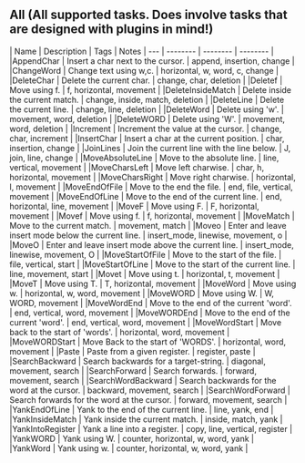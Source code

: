 ## All (All supported tasks. Does involve tasks that are designed with plugins in mind!)
| Name | Description | Tags | Notes | --- | -------- | -------- | -------- |
|AppendChar | Insert a char next to the cursor. | append, insertion, change |
|ChangeWord | Change text using w,c. | horizontal, w, word, c, change |
|DeleteChar | Delete the current char. | change, char, deletion |
|Deletef | Move using f. | f, horizontal, movement |
|DeleteInsideMatch | Delete inside the current match. | change, inside, match, deletion |
|DeleteLine | Delete the current line. | change, line, deletion |
|DeleteWord | Delete using 'w'. | movement, word, deletion |
|DeleteWORD | Delete using 'W'. | movement, word, deletion |
|Increment | Increment the value at the cursor. | change, char, increment |
|InsertChar | Insert a char at the current position. | char, insertion, change |
|JoinLines | Join the current line with the line below. | J, join, line, change |
|MoveAbsoluteLine | Move to the absolute line. | line, vertical, movement |
|MoveCharsLeft | Move left charwise. | char, h, horizontal, movement |
|MoveCharsRight | Move right charwise. | horizontal, l, movement |
|MoveEndOfFile | Move to the end the file. | end, file, vertical, movement |
|MoveEndOfLine | Move to the end of the current line. | end, horizontal, line, movement |
|MoveF | Move using F. | F, horizontal, movement |
|Movef | Move using f. | f, horizontal, movement |
|MoveMatch | Move to the current match. | movement, match |
|Moveo | Enter and leave insert mode below the current line. | insert_mode, linewise, movement, o |
|MoveO | Enter and leave insert mode above the current line. | insert_mode, linewise, movement, O |
|MoveStartOfFile | Move to the start of the file. | file, vertical, start |
|MoveStartOfLine | Move to the start of the current line. | line, movement, start |
|Movet | Move using t. | horizontal, t, movement |
|MoveT | Move using T. | T, horizontal, movement |
|MoveWord | Move using w. | horizontal, w, word, movement |
|MoveWORD | Move using W. | W, WORD, movement |
|MoveWordEnd | Move to the end of the current 'word'. | end, vertical, word, movement |
|MoveWORDEnd | Move to the end of the current 'word'. | end, vertical, word, movement |
|MoveWordStart | Move back to the start of 'words'. | horizontal, word, movement |
|MoveWORDStart | Move Back to the start of 'WORDS'. | horizontal, word, movement |
|Paste | Paste from a given register. | register, paste |
|SearchBackward | Search backwards for a target-string. | diagonal, movement, search |
|SearchForward | Search forwards. | forward, movement, search |
|SearchWordBackward | Search backwards for the word at the cursor. | backward, movement, search |
|SearchWordForward | Search forwards for the word at the cursor. | forward, movement, search |
|YankEndOfLine | Yank to the end of the current line. | line, yank, end |
|YankInsideMatch | Yank inside the current match. | inside, match, yank |
|YankIntoRegister | Yank a line into a register. | copy, line, vertical, register |
|YankWORD | Yank using W. | counter, horizontal, w, word, yank |
|YankWord | Yank using w. | counter, horizontal, w, word, yank |
